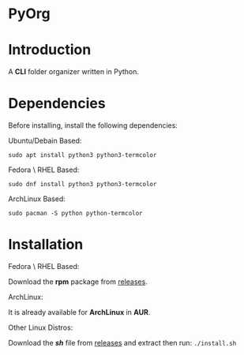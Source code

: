 [releases]: https://github.com/abdurehman4/pyorg/releases/tag/v1.0.0-2 'releases'
# PyOrg 
# Introduction
A **CLI** folder organizer written in Python.
# Dependencies
Before installing, install the following dependencies:

Ubuntu/Debain Based:

```sudo apt install python3 python3-termcolor```

Fedora \ RHEL Based:

```sudo dnf install python3 python3-termcolor```

ArchLinux Based:

```sudo pacman -S python python-termcolor```
# Installation
Fedora \ RHEL Based:

Download the **rpm** package from [releases].

ArchLinux:

It is already available for **ArchLinux** in **AUR**.

Other Linux Distros:

Download the ***sh*** file from [releases] and extract then run:
``./install.sh``
